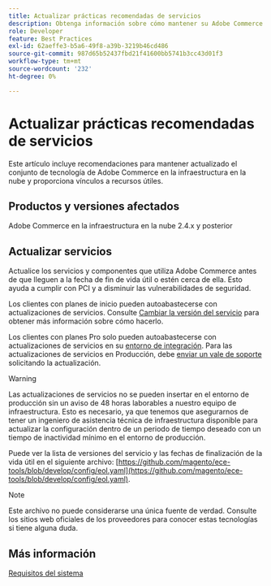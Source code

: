 ```yaml
---
title: Actualizar prácticas recomendadas de servicios
description: Obtenga información sobre cómo mantener su Adobe Commerce en la pila de tecnología de infraestructura en la nube actualizada.
role: Developer
feature: Best Practices
exl-id: 62aeffe3-b5a6-49f8-a39b-3219b46cd486
source-git-commit: 987d65b52437fbd21f41600bb5741b3cc43d01f3
workflow-type: tm+mt
source-wordcount: '232'
ht-degree: 0%

---
```


# Actualizar prácticas recomendadas de servicios

Este artículo incluye recomendaciones para mantener actualizado el conjunto de tecnología de Adobe Commerce en la infraestructura en la nube y proporciona vínculos a recursos útiles.

## Productos y versiones afectados

Adobe Commerce en la infraestructura en la nube 2.4.x y posterior

## Actualizar servicios

Actualice los servicios y componentes que utiliza Adobe Commerce antes de que lleguen a la fecha de fin de vida útil o estén cerca de ella. Esto ayuda a cumplir con PCI y a disminuir las vulnerabilidades de seguridad.

Los clientes con planes de inicio pueden autoabastecerse con actualizaciones de servicios. Consulte [Cambiar la versión del servicio](https://experienceleague.adobe.com/en/docs/commerce-cloud-service/user-guide/configure/service/services-yaml#change-service-version) para obtener más información sobre cómo hacerlo.

Los clientes con planes Pro solo pueden autoabastecerse con actualizaciones de servicios en su [entorno de integración](https://experienceleague.adobe.com/docs/commerce-knowledge-base/kb/announcements/commerce-announcements/integration-environment-enhancement-request-pro-and-starter.html). Para las actualizaciones de servicios en Producción, debe [enviar un vale de soporte](https://experienceleague.adobe.com/docs/commerce-knowledge-base/kb/help-center-guide/magento-help-center-user-guide.html#submit-ticket) solicitando la actualización.

>[!WARNING]
>
>Las actualizaciones de servicios no se pueden insertar en el entorno de producción sin un aviso de 48 horas laborables a nuestro equipo de infraestructura. Esto es necesario, ya que tenemos que asegurarnos de tener un ingeniero de asistencia técnica de infraestructura disponible para actualizar la configuración dentro de un periodo de tiempo deseado con un tiempo de inactividad mínimo en el entorno de producción.

Puede ver la lista de versiones del servicio y las fechas de finalización de la vida útil en el siguiente archivo: [https://github.com/magento/ece-tools/blob/develop/config/eol.yaml](https://github.com/magento/ece-tools/blob/develop/config/eol.yaml).

>[!NOTE]
>
>Este archivo no puede considerarse una única fuente de verdad. Consulte los sitios web oficiales de los proveedores para conocer estas tecnologías si tiene alguna duda.

## Más información

[Requisitos del sistema](../../../installation/system-requirements.md)
